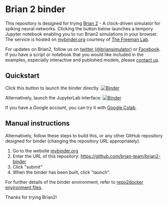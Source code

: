 # Brian 2 binder

This repository is designed for trying [Brian 2](https://github.com/brian-team/brian2) - A clock-driven simulator for spiking neural networks. Clicking the button below launches a tempory Jupyter notebook enabling you to run Brian2 simulations in your browser. The service is hosted on [mybinder.org](http://mybinder.org/) courtesy of [The Freeman Lab](http://thefreemanlab.com/).

For updates on Brian2, follow us on [twitter (@briansimulator)](https://twitter.com/briansimulator) or [Facebook](https://www.facebook.com/briansimulator). If you have a script or notebook that you would like included in the examples, especially interactive and published models, please [contact us](https://groups.google.com/forum/#!forum/brian-development).

## Quickstart
Click this button to launch the binder directly. [![Binder](https://mybinder.org/badge_logo.svg)](https://mybinder.org/v2/gh/brian-team/brian2-binder/master?filepath=index.ipynb)

Alternatively, launch the JupyterLab interface:
[![Binder](https://mybinder.org/badge_logo.svg)](https://mybinder.org/v2/gh/brian-team/brian2-binder/master?urlpath=lab/tree/index.ipynb)

If you have a Google account, you can try it with [Google Colab](http://colab.research.google.com/github/brian-team/brian2-binder).

## Manual instructions
Alternatively, follow these steps to build this, or any other GitHub repository designed for binder (changing the repository URL appropriately).

1. Go to the website [mybinder.org](http://mybinder.org/)
2. Enter the URL of this repository: https://github.com/brian-team/brian2-binder
3. Click "submit"
4. When the binder has been built, click "launch".

For further details of the binder environment, refer to [repo2docker](https://github.com/jupyter/repo2docker) [environment files](https://github.com/jupyter/repo2docker/tree/master/repo2docker/buildpacks/conda). 

Thanks for trying Brian2!
